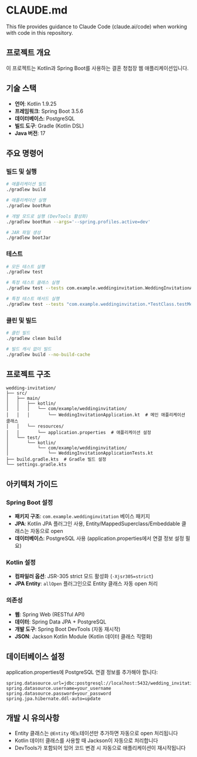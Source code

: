 # CLAUDE.md

This file provides guidance to Claude Code (claude.ai/code) when working with code in this repository.

## 프로젝트 개요
이 프로젝트는 Kotlin과 Spring Boot를 사용하는 결혼 청첩장 웹 애플리케이션입니다.

## 기술 스택
- **언어**: Kotlin 1.9.25
- **프레임워크**: Spring Boot 3.5.6
- **데이터베이스**: PostgreSQL
- **빌드 도구**: Gradle (Kotlin DSL)
- **Java 버전**: 17

## 주요 명령어

### 빌드 및 실행
```bash
# 애플리케이션 빌드
./gradlew build

# 애플리케이션 실행
./gradlew bootRun

# 개발 모드로 실행 (DevTools 활성화)
./gradlew bootRun --args='--spring.profiles.active=dev'

# JAR 파일 생성
./gradlew bootJar
```

### 테스트
```bash
# 모든 테스트 실행
./gradlew test

# 특정 테스트 클래스 실행
./gradlew test --tests com.example.weddinginvitation.WeddingInvitationApplicationTests

# 특정 테스트 메서드 실행
./gradlew test --tests "com.example.weddinginvitation.*TestClass.testMethodName"
```

### 클린 및 빌드
```bash
# 클린 빌드
./gradlew clean build

# 빌드 캐시 없이 빌드
./gradlew build --no-build-cache
```

## 프로젝트 구조
```
wedding-invitation/
├── src/
│   ├── main/
│   │   ├── kotlin/
│   │   │   └── com/example/weddinginvitation/
│   │   │       └── WeddingInvitationApplication.kt  # 메인 애플리케이션 클래스
│   │   └── resources/
│   │       └── application.properties  # 애플리케이션 설정
│   └── test/
│       └── kotlin/
│           └── com/example/weddinginvitation/
│               └── WeddingInvitationApplicationTests.kt
├── build.gradle.kts  # Gradle 빌드 설정
└── settings.gradle.kts
```

## 아키텍처 가이드

### Spring Boot 설정
- **패키지 구조**: `com.example.weddinginvitation` 베이스 패키지
- **JPA**: Kotlin JPA 플러그인 사용, Entity/MappedSuperclass/Embeddable 클래스는 자동으로 open
- **데이터베이스**: PostgreSQL 사용 (application.properties에서 연결 정보 설정 필요)

### Kotlin 설정
- **컴파일러 옵션**: JSR-305 strict 모드 활성화 (`-Xjsr305=strict`)
- **JPA Entity**: `allOpen` 플러그인으로 Entity 클래스 자동 open 처리

### 의존성
- **웹**: Spring Web (RESTful API)
- **데이터**: Spring Data JPA + PostgreSQL
- **개발 도구**: Spring Boot DevTools (자동 재시작)
- **JSON**: Jackson Kotlin Module (Kotlin 데이터 클래스 직렬화)

## 데이터베이스 설정
application.properties에 PostgreSQL 연결 정보를 추가해야 합니다:
```properties
spring.datasource.url=jdbc:postgresql://localhost:5432/wedding_invitation
spring.datasource.username=your_username
spring.datasource.password=your_password
spring.jpa.hibernate.ddl-auto=update
```

## 개발 시 유의사항
- Entity 클래스는 `@Entity` 애노테이션만 추가하면 자동으로 open 처리됩니다
- Kotlin 데이터 클래스를 사용할 때 Jackson이 자동으로 처리합니다
- DevTools가 포함되어 있어 코드 변경 시 자동으로 애플리케이션이 재시작됩니다
